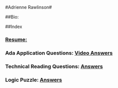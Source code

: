 #Adrienne Rawlinson#

##Bio: 

##Index


### [**Resume:**](https://github.com/dancingwolfeyes/Ada-Dev/blob/master/Application/Resume.md)

### **Ada Application Questions:** [Video Answers](http://www.youtube.com/watch?v=OCmGPdN1hq0&sns=em)

### **Technical Reading Questions:** [Answers](https://github.com/dancingwolfeyes/Ada-Dev/blob/master/Application/Logic%20Assessment.md)

### **Logic Puzzle:** [Answers](https://github.com/dancingwolfeyes/Ada-Dev/blob/master/Application/Logic%20Assessment.md)



